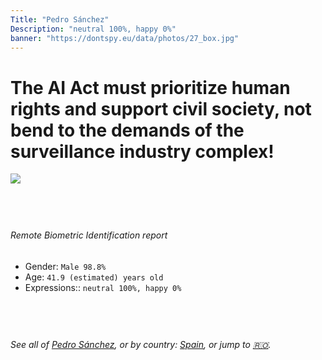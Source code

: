 ```yaml
---
Title: "Pedro Sánchez"
Description: "neutral 100%, happy 0%"
banner: "https://dontspy.eu/data/photos/27_box.jpg"
---
```


# The AI Act must prioritize human rights and support civil society, not bend to the demands of the surveillance industry complex!

<link rel="stylesheet" type="text/css" href="/css/blog.css" />

<div class="is-fake" hidden>

_This image is **clearly fake**_, yet we [continue to collect them because the AI Act negotiations](/blog/why-deepfake/) are heading in a direction that will only make people's lives more complicated. For a more in-depth explanation, read: [Double threat: why losing the battle against Face Biometrics would fuel the proliferation of deepfakes](/blog/the-dual-threat-how-losing-the-biometric-battle-fuels-deepfake-proliferation/).


</div>

<!-- <img src="https://dontspy.eu/data/photos/54_box.jpg" /> -->
<img src="https://dontspy.eu/data/photos/27_box.jpg" />

## <br>

###### Remote Biometric Identification report

* <span class="label">Gender:</span> `Male 98.8%`
* <span class="label">Age:</span> `41.9 (estimated) years old`
* <span class="label">Expressions::</span> `neutral 100%, happy 0%`

## <br>

###### See all of [Pedro Sánchez](/policymaker#Pedro%20S%C3%A1nchez), or by country: [Spain](/country#Spain), or jump to [🇷🇴](/x/59).

## <br>
